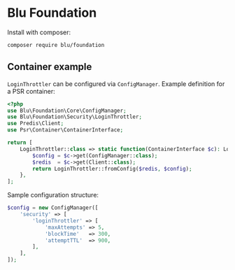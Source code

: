 # Blu Foundation

Install with composer:

```bash
composer require blu/foundation
```

## Container example

`LoginThrottler` can be configured via `ConfigManager`. Example definition for a PSR container:

```php
<?php
use Blu\Foundation\Core\ConfigManager;
use Blu\Foundation\Security\LoginThrottler;
use Predis\Client;
use Psr\Container\ContainerInterface;

return [
    LoginThrottler::class => static function(ContainerInterface $c): LoginThrottler {
        $config = $c->get(ConfigManager::class);
        $redis  = $c->get(Client::class);
        return LoginThrottler::fromConfig($redis, $config);
    },
];
```

Sample configuration structure:

```php
$config = new ConfigManager([
    'security' => [
        'loginThrottler' => [
            'maxAttempts' => 5,
            'blockTime'   => 300,
            'attemptTTL'  => 900,
        ],
    ],
]);
```
